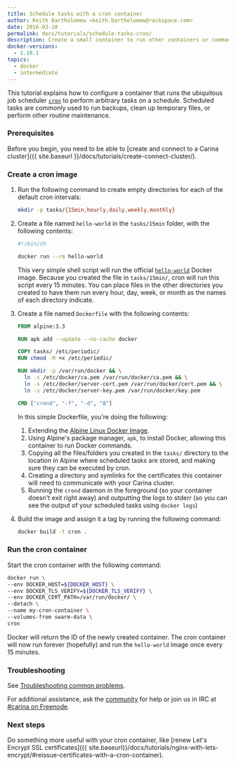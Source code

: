 ```yaml
---
title: Schedule tasks with a cron container
author: Keith Bartholomew <keith.bartholomew@rackspace.com>
date: 2016-03-10
permalink: docs/tutorials/schedule-tasks-cron/
description: Create a small container to run other containers or commands on a regular schedule
docker-versions:
  - 1.10.1
topics:
  - docker
  - intermediate
---
```


This tutorial explains how to configure a container that runs the ubiquitous job scheduler [`cron`](https://en.wikipedia.org/wiki/Cron) to perform arbitrary tasks on a schedule. Scheduled tasks are commonly used to run backups, clean up temporary files, or perform other routine maintenance.

### Prerequisites

Before you begin, you need to be able to [create and connect to a Carina cluster]({{ site.baseurl }}/docs/tutorials/create-connect-cluster/).

### Create a cron image

1. Run the following command to create empty directories for each of the default cron intervals:

    ```bash
    mkdir -p tasks/{15min,hourly,daily,weekly,monthly}
    ```
1. Create a file named `hello-world` in the `tasks/15min` folder, with the following contents:

    ```bash
    #!/bin/sh

    docker run --rm hello-world
    ```

    This very simple shell script will run the official [`hello-world`](https://hub.docker.com/_/hello-world/) Docker image. Because you created the file in `tasks/15min/`, cron will run this script every 15 minutes. You can place files in the other directories you created to have them run every hour, day, week, or month as the names of each directory indicate.

1. Create a file named `Dockerfile` with the following contents:

    ```Dockerfile
    FROM alpine:3.3

    RUN apk add --update --no-cache docker

    COPY tasks/ /etc/periodic/
    RUN chmod -R +x /etc/periodic/

    RUN mkdir -p /var/run/docker && \
      ln -s /etc/docker/ca.pem /var/run/docker/ca.pem && \
      ln -s /etc/docker/server-cert.pem /var/run/docker/cert.pem && \
      ln -s /etc/docker/server-key.pem /var/run/docker/key.pem

    CMD ["crond", "-f", "-d", "8"]
    ```

    In this simple Dockerfile, you’re doing the following:

    1. Extending the [Alpine Linux Docker Image](https://github.com/gliderlabs/docker-alpine).
    1. Using Alpine's package manager, `apk`, to install Docker, allowing this container to run Docker commands.
    1. Copying all the files/folders you created in the `tasks/` directory to the location in Alpine where scheduled tasks are stored, and making sure they can be executed by cron.
    1. Creating a directory and symlinks for the certificates this container will need to communicate with your Carina cluster.
    1. Running the `crond` daemon in the foreground (so your container doesn't exit right away) and outputting the logs to stderr (so you can see the output of your scheduled tasks using `docker logs`)

1. Build the image and assign it a tag by running the following command:

    ```bash
    docker build -t cron .
    ```

### Run the cron container

Start the cron container with the following command:

```bash
docker run \
--env DOCKER_HOST=${DOCKER_HOST} \
--env DOCKER_TLS_VERIFY=${DOCKER_TLS_VERIFY} \
--env DOCKER_CERT_PATH=/var/run/docker/ \
--detach \
--name my-cron-container \
--volumes-from swarm-data \
cron
```

Docker will return the ID of the newly created container. The cron container will now run forever (hopefully) and run the `hello-world` image once every 15 minutes.

### Troubleshooting

See [Troubleshooting common problems]({{site.baseurl}}/docs/troubleshooting/common-problems/).

For additional assistance, ask the [community](https://community.getcarina.com/) for help or join us in IRC at [#carina on Freenode](http://webchat.freenode.net/?channels=carina).

### Next steps

Do something more useful with your cron container, like [renew Let's Encrypt SSL certificates]({{ site.baseurl}}/docs/tutorials/nginx-with-lets-encrypt/#reissue-certificates-with-a-cron-container).
